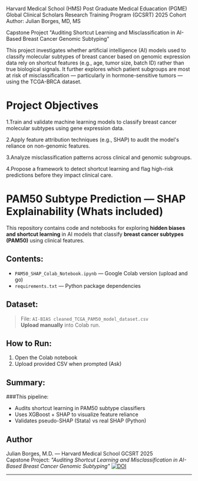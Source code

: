 
Harvard Medical School (HMS) Post Graduate Medical Eduacation (PGME)
Global Clinical Scholars Research Training Program (GCSRT) 2025 Cohort
Author: Julian Borges, MD, MS

Capstone Project "Auditing Shortcut Learning and Misclassification in AI-Based Breast Cancer Genomic Subtyping"

This project investigates whether artificial intelligence (AI) models used to classify molecular subtypes of breast cancer based on genomic expression data rely on shortcut features (e.g., age, tumor size, batch ID) rather than true biological signals. It further explores which patient subgroups are most at risk of misclassification — particularly in hormone-sensitive tumors — using the TCGA-BRCA dataset.

# Project Objectives

1.Train and validate machine learning models to classify breast cancer molecular subtypes using gene expression data.

2.Apply feature attribution techniques (e.g., SHAP) to audit the model's reliance on non-genomic features.

3.Analyze misclassification patterns across clinical and genomic subgroups.

4.Propose a framework to detect shortcut learning and flag high-risk predictions before they impact clinical care.

# PAM50 Subtype Prediction — SHAP Explainability (Whats included)

This repository contains code and notebooks for exploring **hidden biases and shortcut learning** in AI models that classify **breast cancer subtypes (PAM50)** using clinical features.

## Contents:
- `PAM50_SHAP_Colab_Notebook.ipynb` — Google Colab version (upload and go)
- `requirements.txt` — Python package dependencies

## Dataset:
> File: `AI-BIAS cleaned_TCGA_PAM50_model_dataset.csv`  
> **Upload manually** into Colab run.

## How to Run:
1. Open the Colab notebook
2. Upload provided CSV when prompted (Ask)

## Summary:
###This pipeline:
- Audits shortcut learning in PAM50 subtype classifiers
- Uses XGBoost + SHAP to visualize feature reliance
- Validates pseudo-SHAP (Stata) vs real SHAP (Python)


## Author
Julian Borges, M.D. — Harvard Medical School GCSRT 2025  
Capstone Project: *"Auditing Shortcut Learning and Misclassification in AI-Based Breast Cancer Genomic Subtyping"*
[![DOI](https://zenodo.org/badge/DOI/10.5281/zenodo.15237131.svg)](https://doi.org/10.5281/zenodo.15237131)

---

